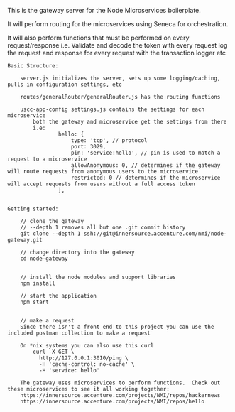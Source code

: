 This is the gateway server for the Node Microservices boilerplate.

It will perform routing for the microservices using Seneca for orchestration.

It will also perform functions that must be performed on every request/response
    i.e. 
    Validate and decode the token with every request
    log the request and response for every request with the transaction logger
    etc
    
    Basic Structure:
    
        server.js initializes the server, sets up some logging/caching, pulls in configuration settings, etc
        
        routes/generalRouter/generalRouter.js has the routing functions
                
        uscc-app-config settings.js contains the settings for each microservice
            both the gateway and microservice get the settings from there
            i.e:
                    hello: {
                        type: 'tcp', // protocol
                        port: 3029, 
                        pin: 'service:hello', // pin is used to match a request to a microservice
                        allowAnonymous: 0, // determines if the gateway will route requests from anonymous users to the microservice
                        restricted: 0 // determines if the microservice will accept requests from users without a full access token
                    },
                    
                    
    Getting started:
    
        // clone the gateway
        // --depth 1 removes all but one .git commit history
        git clone --depth 1 ssh://git@innersource.accenture.com/nmi/node-gateway.git
        
        // change directory into the gateway
        cd node-gateway
    
    
        // install the node modules and support libraries
        npm install
        
        // start the application
        npm start
        
        
        // make a request
        Since there isn't a front end to this project you can use the included postman collection to make a request
        
        On *nix systems you can also use this curl
            curl -X GET \
              http://127.0.0.1:3010/ping \
              -H 'cache-control: no-cache' \
              -H 'service: hello'
        
        The gateway uses microservices to perform functions.  Check out these microservices to see it all working together:
        https://innersource.accenture.com/projects/NMI/repos/hackernews
        https://innersource.accenture.com/projects/NMI/repos/hello
    
